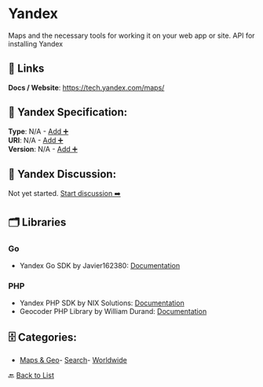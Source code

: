 # Yandex

Maps and the necessary tools for working it on your web app or site. API for installing Yandex

##  🔗 Links
**Docs / Website**: https://tech.yandex.com/maps/

## 🧬 Yandex Specification:
**Type**: N/A - [Add ➕](https://github.com/apis-list/apis-list/edit/main/apis.yaml#L22654)  
**URI**: N/A - [Add ➕](https://github.com/apis-list/apis-list/edit/main/apis.yaml#L22654)  
**Version**: N/A - [Add ➕](https://github.com/apis-list/apis-list/edit/main/apis.yaml#L22654)

## 💬 Yandex Discussion:
Not yet started. [Start discussion ➡️](https://github.com/apis-list/apis-list/discussions/new)

## 🗂️ Libraries
### Go
- Yandex Go SDK by Javier162380: [Documentation](https://github.com/Javier162380/yandexapi)
### PHP
- Yandex PHP SDK by NIX Solutions: [Documentation](https://github.com/nixsolutions/yandex-php-library)
-  Geocoder PHP Library by William Durand: [Documentation](https://github.com/geocoder-php/Geocoder)


## 🗄️ Categories:
- [Maps & Geo](https://github.com/apis-list/apis-list#maps--geo-)- [Search](https://github.com/apis-list/apis-list#search-)- [Worldwide](https://github.com/apis-list/apis-list#worldwide-)

🔙  [Back to List](https://github.com/apis-list/apis-list)
